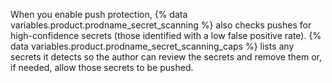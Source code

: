When you enable push protection, {% data variables.product.prodname_secret_scanning %} also checks pushes for high-confidence secrets (those identified with a low false positive rate). {% data variables.product.prodname_secret_scanning_caps %} lists any secrets it detects so the author can review the secrets and remove them or, if needed, allow those secrets to be pushed.